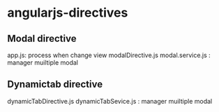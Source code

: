 # angularjs-directives

Modal directive
--------------------------------------
app.js: process when change view
modalDirective.js
modal.service.js : manager muiltiple modal

Dynamictab directive
----------------------------
dynamicTabDirective.js
dynamicTabSevice.js : manager muiltiple modal
